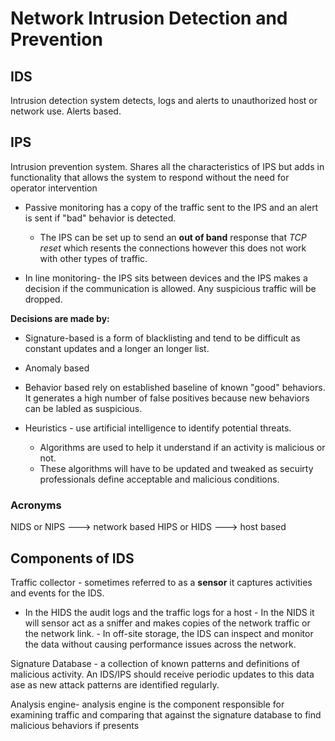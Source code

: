 # Network Intrusion Detection and Prevention 

## IDS
 
 Intrusion detection system detects, logs and alerts to unauthorized host or network use. Alerts based.


## IPS 

Intrusion prevention system. Shares all the characteristics of IPS but adds in functionality that allows the system to respond without the need for operator intervention 

- Passive monitoring has a copy of the traffic sent to the IPS and an alert is sent if "bad" behavior is detected. 
    - The IPS can be set up to send an **out of band** response that *TCP reset* which resents the connections however this does not work with other types of traffic. 

- In line monitoring- the IPS sits between devices and the IPS makes a decision if the communication is allowed. Any suspicious traffic will be dropped. 

**Decisions are made by:** 

- Signature-based is a form of blacklisting and tend to be difficult as constant updates and a longer an longer list. 

- Anomaly based 

- Behavior based rely on established baseline of known "good" behaviors. It generates a high number of false positives because new behaviors can be labled as suspicious. 

- Heuristics - use artificial intelligence to identify potential threats. 
    - Algorithms are used to help it understand if an activity is malicious or not. 
    - These algorithms will have to be updated and tweaked as secuirty professionals define acceptable and malicious conditions. 


### Acronyms 

NIDS or NIPS ---> network based 
HIPS or HIDS ---> host based  


## Components of IDS

Traffic collector - sometimes referred to as a **sensor** it captures activities and events for the IDS. 
   - In the HIDS  the audit logs and the traffic logs for a host
    - In the NIDS it will sensor act as a sniffer and makes copies of the network traffic or the network link. 
    - In off-site storage, the IDS can inspect and monitor the data without causing performance issues across the network.

Signature Database - a collection of known patterns and definitions of malicious activity. An IDS/IPS should receive periodic updates to this data ase as new attack patterns are identified regularly. 

Analysis engine- analysis engine is the component responsible for examining traffic and comparing that against the signature database to find malicious behaviors if presents 